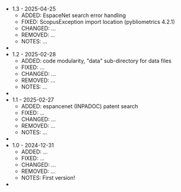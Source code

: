 * 1.3 - 2025-04-25
    * ADDED: EspaceNet search error handling
	* FIXED: ScopusException import location (pybliometrics 4.2.1)
	* CHANGED: ...
	* REMOVED: ...
	* NOTES: ...
* 
* 1.2 - 2025-02-28
    * ADDED: code modularity, "data" sub-directory for data files
	* FIXED: ...
	* CHANGED: ...
	* REMOVED: ...
	* NOTES: ...
* 
* 1.1 - 2025-02-27
    * ADDED: espancenet (INPADOC) patent search
	* FIXED: ...
	* CHANGED: ...
	* REMOVED: ...
	* NOTES: ...
* 
* 1.0 - 2024-12-31
    * ADDED: ...
	* FIXED: ...
	* CHANGED: ...
	* REMOVED: ...
	* NOTES: First version!
* 
